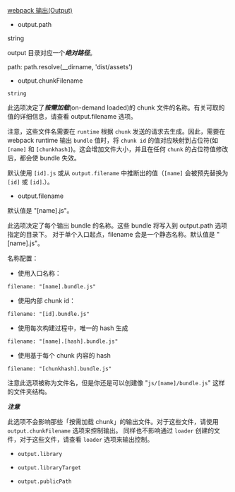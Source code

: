 

[webpack 输出(Output)](http://www.css88.com/doc/webpack2/configuration/output/)


- output.path

string

output 目录对应一个***绝对路径***。

path: path.resolve(__dirname, 'dist/assets')


- output.chunkFilename

`string`

此选项决定了***按需加载***(on-demand loaded)的 chunk 文件的名称。有关可取的值的详细信息，请查看 output.filename 选项。

注意，这些文件名需要在 `runtime` 根据 `chunk` 发送的请求去生成。因此，需要在 webpack runtime 输出 `bundle` 值时，将 `chunk id` 的值对应映射到占位符(如 `[name]` 和 `[chunkhash]`)。这会增加文件大小，并且在任何 `chunk` 的占位符值修改后，都会使 bundle 失效。

默认使用 `[id].js` 或从 `output.filename` 中推断出的值（`[name]` 会被预先替换为 `[id]` 或 `[id]`.）。


- output.filename

默认值是 "[name].js"。

此选项决定了每个输出 bundle 的名称。这些 bundle 将写入到 output.path 选项指定的目录下。
对于单个入口起点，filename 会是一个静态名称。默认值是 "[name].js"。

名称配置：

- 使用入口名称： 

`filename: "[name].bundle.js"`

- 使用内部 chunk id： 

`filename: "[id].bundle.js"`

- 使用每次构建过程中，唯一的 hash 生成

`filename: "[name].[hash].bundle.js"`

- 使用基于每个 chunk 内容的 hash

`filename: "[chunkhash].bundle.js"`

注意此选项被称为文件名，但是你还是可以创建像 "`js/[name]/bundle.js`" 这样的文件夹结构。

***注意***

此选项不会影响那些「按需加载 chunk」的输出文件。对于这些文件，请使用 `output.chunkFilename` 选项来控制输出。
同样也不影响通过 `loader` 创建的文件，对于这些文件，请查看 `loader` 选项来输出控制。

- `output.library`

- `output.libraryTarget`

- `output.publicPath`
